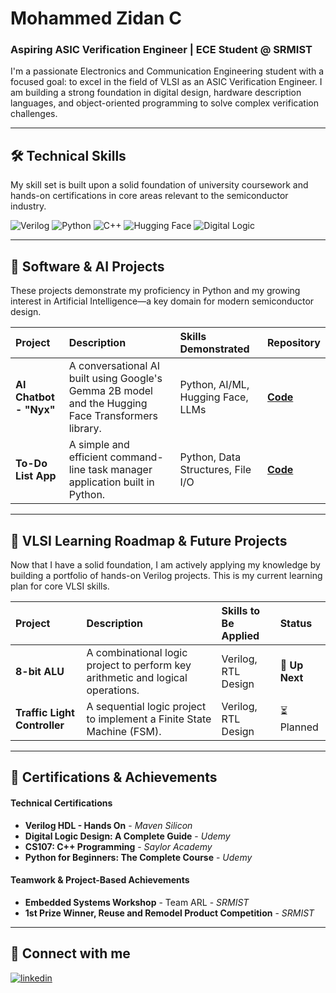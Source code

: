 # Mohammed Zidan C

### Aspiring ASIC Verification Engineer | ECE Student @ SRMIST

I'm a passionate Electronics and Communication Engineering student with a focused goal: to excel in the field of VLSI as an ASIC Verification Engineer. I am building a strong foundation in digital design, hardware description languages, and object-oriented programming to solve complex verification challenges.

---

## 🛠️ Technical Skills

My skill set is built upon a solid foundation of university coursework and hands-on certifications in core areas relevant to the semiconductor industry.

![Verilog](https://img.shields.io/badge/Verilog-1572B6?style=for-the-badge&logo=verilog&logoColor=white)
![Python](https://img.shields.io/badge/Python-3776AB?style=for-the-badge&logo=python&logoColor=white)
![C++](https://img.shields.io/badge/C++-00599C?style=for-the-badge&logo=c%2B%2B&logoColor=white)
![Hugging Face](https://img.shields.io/badge/Hugging_Face-FFD21E?style=for-the-badge&logo=huggingface&logoColor=black)
![Digital Logic](https://img.shields.io/badge/Digital_Logic-0078D4?style=for-the-badge&logo=coyotiv&logoColor=white)

---

## 🤖 Software & AI Projects

These projects demonstrate my proficiency in Python and my growing interest in Artificial Intelligence—a key domain for modern semiconductor design.

| Project | Description | Skills Demonstrated | Repository |
| :--- | :--- | :--- | :--- |
| **AI Chatbot - "Nyx"** | A conversational AI built using Google's Gemma 2B model and the Hugging Face Transformers library. | Python, AI/ML, Hugging Face, LLMs | [**Code**](link-to-your-chatbot-repo) |
| **To-Do List App** | A simple and efficient command-line task manager application built in Python. | Python, Data Structures, File I/O | [**Code**](link-to-your-todo-list-repo) |

---

## 🚀 VLSI Learning Roadmap & Future Projects

Now that I have a solid foundation, I am actively applying my knowledge by building a portfolio of hands-on Verilog projects. This is my current learning plan for core VLSI skills.

| Project | Description | Skills to Be Applied | Status |
| :--- | :--- | :--- | :--- |
| **8-bit ALU** | A combinational logic project to perform key arithmetic and logical operations. | Verilog, RTL Design | 🎯 **Up Next** |
| **Traffic Light Controller** | A sequential logic project to implement a Finite State Machine (FSM). | Verilog, RTL Design | ⏳ Planned |

---

## 📜 Certifications & Achievements

#### Technical Certifications
* **Verilog HDL - Hands On** - *Maven Silicon*
* **Digital Logic Design: A Complete Guide** - *Udemy*
* **CS107: C++ Programming** - *Saylor Academy*
* **Python for Beginners: The Complete Course** - *Udemy*

#### Teamwork & Project-Based Achievements
* **Embedded Systems Workshop** - Team ARL - *SRMIST*
* **1st Prize Winner, Reuse and Remodel Product Competition** - *SRMIST*

---

## 🔗 Connect with me

[![linkedin](https://img.shields.io/badge/linkedin-0A66C2?style=for-the-badge&logo=linkedin&logoColor=white)](https://www.linkedin.com/in/your-linkedin-profile/)
